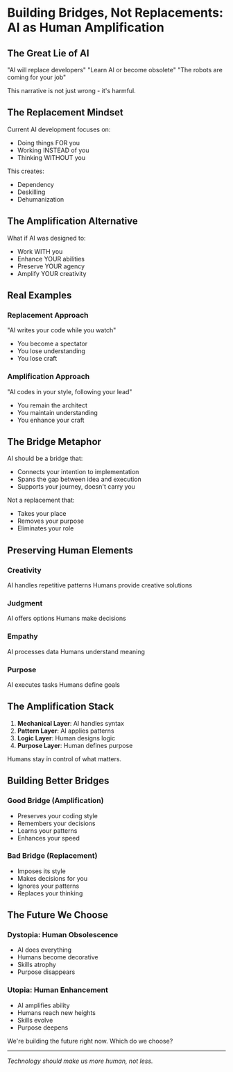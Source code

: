 # Building Bridges, Not Replacements: AI as Human Amplification

## The Great Lie of AI

"AI will replace developers"
"Learn AI or become obsolete"
"The robots are coming for your job"

This narrative is not just wrong - it's harmful.

## The Replacement Mindset

Current AI development focuses on:
- Doing things FOR you
- Working INSTEAD of you
- Thinking WITHOUT you

This creates:
- Dependency
- Deskilling  
- Dehumanization

## The Amplification Alternative

What if AI was designed to:
- Work WITH you
- Enhance YOUR abilities
- Preserve YOUR agency
- Amplify YOUR creativity

## Real Examples

### Replacement Approach
"AI writes your code while you watch"
- You become a spectator
- You lose understanding
- You lose craft

### Amplification Approach
"AI codes in your style, following your lead"
- You remain the architect
- You maintain understanding
- You enhance your craft

## The Bridge Metaphor

AI should be a bridge that:
- Connects your intention to implementation
- Spans the gap between idea and execution
- Supports your journey, doesn't carry you

Not a replacement that:
- Takes your place
- Removes your purpose
- Eliminates your role

## Preserving Human Elements

### Creativity
AI handles repetitive patterns
Humans provide creative solutions

### Judgment
AI offers options
Humans make decisions

### Empathy
AI processes data
Humans understand meaning

### Purpose
AI executes tasks
Humans define goals

## The Amplification Stack

1. **Mechanical Layer**: AI handles syntax
2. **Pattern Layer**: AI applies patterns
3. **Logic Layer**: Human designs logic
4. **Purpose Layer**: Human defines purpose

Humans stay in control of what matters.

## Building Better Bridges

### Good Bridge (Amplification)
- Preserves your coding style
- Remembers your decisions
- Learns your patterns
- Enhances your speed

### Bad Bridge (Replacement)
- Imposes its style
- Makes decisions for you
- Ignores your patterns
- Replaces your thinking

## The Future We Choose

### Dystopia: Human Obsolescence
- AI does everything
- Humans become decorative
- Skills atrophy
- Purpose disappears

### Utopia: Human Enhancement
- AI amplifies ability
- Humans reach new heights
- Skills evolve
- Purpose deepens

We're building the future right now. Which do we choose?

---

*Technology should make us more human, not less.*